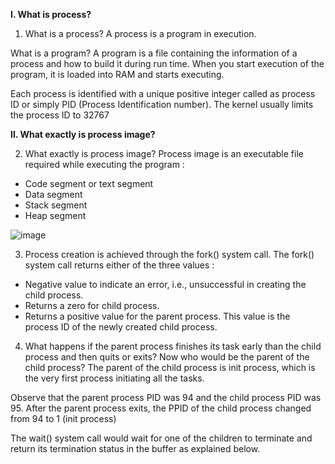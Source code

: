 **I. What is process?**
1. What is a process? A process is a program in execution.

What is a program? A program is a file containing the information of a process and how to build it during run time. When you start execution of the program, it is loaded into RAM and starts executing.

Each process is identified with a unique positive integer called as process ID or simply PID (Process Identification number). The kernel usually limits the process ID to 32767

**II. What exactly is process image?**

2. What exactly is process image? Process image is an executable file required while executing the program :
- Code segment or text segment
- Data segment
- Stack segment
- Heap segment

![image](https://github.com/user-attachments/assets/931a48e1-5513-4d0b-8bc3-cee18c90c448)


3. Process creation is achieved through the fork() system call. The fork() system call returns either of the three values :
- Negative value to indicate an error, i.e., unsuccessful in creating the child process.
- Returns a zero for child process.
- Returns a positive value for the parent process. This value is the process ID of the newly created child process.

4. What happens if the parent process finishes its task early than the child process and then quits or exits? Now who would be the parent of the child process? The parent of the child process is init process, which is the very first process initiating all the tasks.

Observe that the parent process PID was 94 and the child process PID was 95. After the parent process exits, the PPID of the child process changed from 94 to 1 (init process)

The wait() system call would wait for one of the children to terminate and return its termination status in the buffer as explained below.
